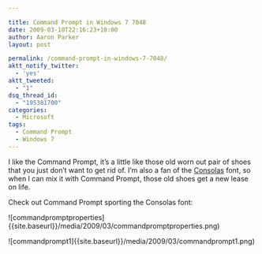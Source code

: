 ```yaml
---

title: Command Prompt in Windows 7 7048
date: 2009-03-10T22:16:23+10:00
author: Aaron Parker
layout: post

permalink: /command-prompt-in-windows-7-7048/
aktt_notify_twitter:
  - 'yes'
aktt_tweeted:
  - "1"
dsq_thread_id:
  - "195381700"
categories:
  - Microsoft
tags:
  - Command Prompt
  - Windows 7
---
```

I like the Command Prompt, it’s a little like those old worn out pair of shoes that you just don’t want to get rid of. I’m also a fan of the [Consolas](http://www.microsoft.com/DOWNLOADS/details.aspx?familyid=22E69AE4-7E40-4807-8A86-B3D36FAB68D3&displaylang=en) font, so when I can mix it with Command Prompt, those old shoes get a new lease on life.

Check out Command Prompt sporting the Consolas font:

![commandpromptproperties]{{site.baseurl}}/media/2009/03/commandpromptproperties.png)

![commandprompt1]{{site.baseurl}}/media/2009/03/commandprompt1.png)
